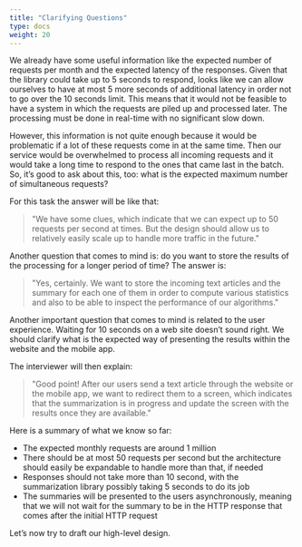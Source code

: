```yaml
---
title: "Clarifying Questions"
type: docs
weight: 20
---
```

We already have some useful information like the expected number of requests per month and the expected latency of the responses. Given that the library could take up to 5 seconds to respond, looks like we can allow ourselves to have at most 5 more seconds of additional latency in order not to go over the 10 seconds limit. This means that it would not be feasible to have a system in which the requests are piled up and processed later. The processing must be done in real-time with no significant slow down.

However, this information is not quite enough because it would be problematic if a lot of these requests come in at the same time. Then our service would be overwhelmed to process all incoming requests and it would take a long time to respond to the ones that came last in the batch. So, it’s good to ask about this, too: what is the expected maximum number of simultaneous requests?

For this task the answer will be like that:

<blockquote>"We have some clues, which indicate that we can expect up to 50 requests per second at times. But the design should allow us to relatively easily scale up to handle more traffic in the future."</blockquote>

Another question that comes to mind is: do you want to store the results of the processing for a longer period of time? The answer is:

<blockquote>"Yes, certainly. We want to store the incoming text articles and the summary for each one of them in order to compute various statistics and also to be able to inspect the performance of our algorithms."</blockquote>

Another important question that comes to mind is related to the user experience. Waiting for 10 seconds on a web site doesn’t sound right. We should clarify what is the expected way of presenting the results within the website and the mobile app.

The interviewer will then explain:

<blockquote>"Good point! After our users send a text article through the website or the mobile app, we want to redirect them to a screen, which indicates that the summarization is in progress and update the screen with the results once they are available."</blockquote>

Here is a summary of what we know so far:

* The expected monthly requests are around 1 million
* There should be at most 50 requests per second but the architecture should easily be expandable to handle more than that, if needed
* Responses should not take more than 10 second, with the summarization library possibly taking 5 seconds to do its job
* The summaries will be presented to the users asynchronously, meaning that we will not wait for the summary to be in the HTTP response that comes after the initial HTTP request

Let’s now try to draft our high-level design.
